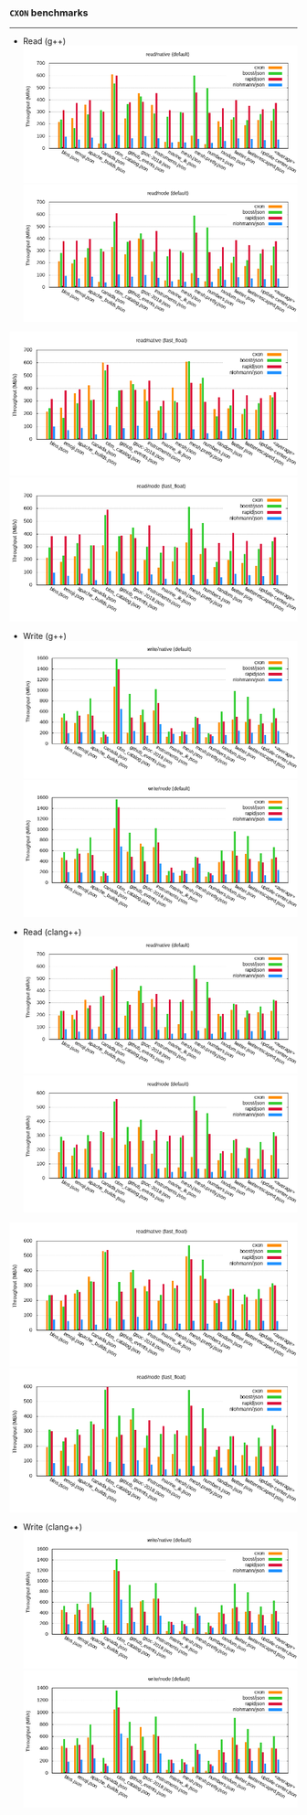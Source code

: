 ### `CXON` benchmarks

--------------------------------------------------------------------------------

- Read (g++)
![read/native (default)](benchmarks/figures/g++.head.default.json.native-read.png)
![read/node (default)](benchmarks/figures/g++.head.default.json.node-read.png)

![read/native (fast_float)](benchmarks/figures/g++.head.fast_float.json.native-read.png)
![read/node (fast_float)](benchmarks/figures/g++.head.fast_float.json.node-read.png)

- Write (g++)
![write/native (default)](benchmarks/figures/g++.head.default.json.native-write.png)
![write/node (default)](benchmarks/figures/g++.head.default.json.node-write.png)


- Read (clang++)
![read/native (default)](benchmarks/figures/clang++.head.default.json.native-read.png)
![read/node (default)](benchmarks/figures/clang++.head.default.json.node-read.png)

![read/native (fast_float)](benchmarks/figures/clang++.head.fast_float.json.native-read.png)
![read/node (fast_float)](benchmarks/figures/clang++.head.fast_float.json.node-read.png)

- Write (clang++)
![write/native (default)](benchmarks/figures/clang++.head.default.json.native-write.png)
![write/node (default)](benchmarks/figures/clang++.head.default.json.node-write.png)
